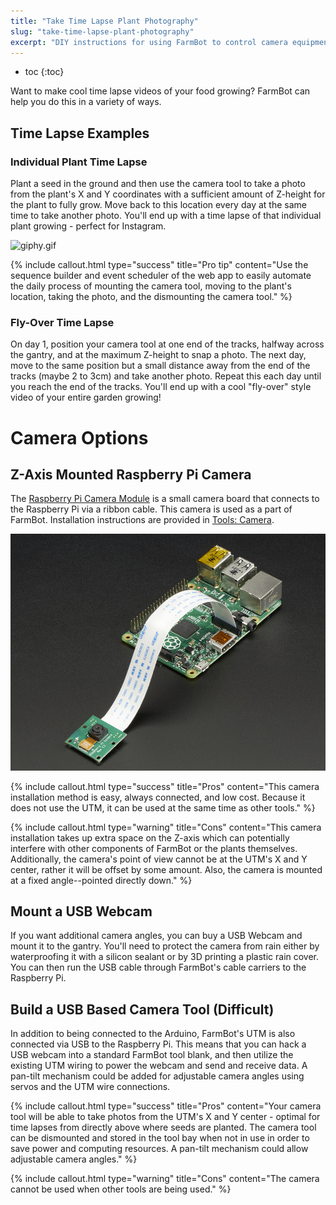 ```yaml
---
title: "Take Time Lapse Plant Photography"
slug: "take-time-lapse-plant-photography"
excerpt: "DIY instructions for using FarmBot to control camera equipment for time lapse photography of your plants growing"
---
```


* toc
{:toc}

Want to make cool time lapse videos of your food growing? FarmBot can help you do this in a variety of ways.
## Time Lapse Examples
### Individual Plant Time Lapse
Plant a seed in the ground and then use the camera tool to take a photo from the plant's X and Y coordinates with a sufficient amount of Z-height for the plant to fully grow. Move back to this location every day at the same time to take another photo. You'll end up with a time lapse of that individual plant growing - perfect for Instagram.

![giphy.gif](giphy.gif)



{%
include callout.html
type="success"
title="Pro tip"
content="Use the sequence builder and event scheduler of the web app to easily automate the daily process of mounting the camera tool, moving to the plant's location, taking the photo, and the dismounting the camera tool."
%}

### Fly-Over Time Lapse
On day 1, position your camera tool at one end of the tracks, halfway across the gantry, and at the maximum Z-height to snap a photo. The next day, move to the same position but a small distance away from the end of the tracks (maybe 2 to 3cm) and take another photo. Repeat this each day until you reach the end of the tracks. You'll end up with a cool "fly-over" style video of your entire garden growing!

# Camera Options

## Z-Axis Mounted Raspberry Pi Camera
The [Raspberry Pi Camera Module](https://www.raspberrypi.org/products/camera-module-v2/) is a small camera board that connects to the Raspberry Pi via a ribbon cable. This camera is used as a part of FarmBot. Installation instructions are provided in [Tools: Camera](../../FarmBot-Genesis-V1.0/tools/camera.md).

![1367-07.jpg](07.jpg)



{%
include callout.html
type="success"
title="Pros"
content="This camera installation method is easy, always connected, and low cost. Because it does not use the UTM, it can be used at the same time as other tools."
%}



{%
include callout.html
type="warning"
title="Cons"
content="This camera installation takes up extra space on the Z-axis which can potentially interfere with other components of FarmBot or the plants themselves. Additionally, the camera's point of view cannot be at the UTM's X and Y center, rather it will be offset by some amount. Also, the camera is mounted at a fixed angle--pointed directly down."
%}

## Mount a USB Webcam
If you want additional camera angles, you can buy a USB Webcam and mount it to the gantry. You'll need to protect the camera from rain either by waterproofing it with a silicon sealant or by 3D printing a plastic rain cover. You can then run the USB cable through FarmBot's cable carriers to the Raspberry Pi.

## Build a USB Based Camera Tool (Difficult)
In addition to being connected to the Arduino, FarmBot's UTM is also connected via USB to the Raspberry Pi. This means that you can hack a USB webcam into a standard FarmBot tool blank, and then utilize the existing UTM wiring to power the webcam and send and receive data. A pan-tilt mechanism could be added for adjustable camera angles using servos and the UTM wire connections.

{%
include callout.html
type="success"
title="Pros"
content="Your camera tool will be able to take photos from the UTM's X and Y center - optimal for time lapses from directly above where seeds are planted. The camera tool can be dismounted and stored in the tool bay when not in use in order to save power and computing resources. A pan-tilt mechanism could allow adjustable camera angles."
%}



{%
include callout.html
type="warning"
title="Cons"
content="The camera cannot be used when other tools are being used."
%}

